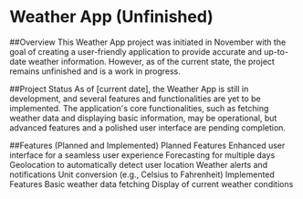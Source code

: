 # Weather App (Unfinished)
##Overview
This Weather App project was initiated in November with the goal of creating a user-friendly application to provide accurate and up-to-date weather information. However, as of the current state, the project remains unfinished and is a work in progress.

##Project Status
As of [current date], the Weather App is still in development, and several features and functionalities are yet to be implemented. The application's core functionalities, such as fetching weather data and displaying basic information, may be operational, but advanced features and a polished user interface are pending completion.

##Features (Planned and Implemented)
Planned Features
Enhanced user interface for a seamless user experience
Forecasting for multiple days
Geolocation to automatically detect user location
Weather alerts and notifications
Unit conversion (e.g., Celsius to Fahrenheit)
Implemented Features
Basic weather data fetching
Display of current weather conditions
